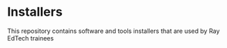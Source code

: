 # Installers

This repository contains software and tools installers that are used by Ray EdTech trainees

